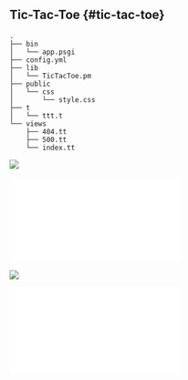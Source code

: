 ## Tic-Tac-Toe {#tic-tac-toe}

```
.
├── bin
│   └── app.psgi
├── config.yml
├── lib
│   └── TicTacToe.pm
├── public
│   └── css
│       └── style.css
├── t
│   └── ttt.t
└── views
    ├── 404.tt
    ├── 500.tt
    └── index.tt
```

![](code/tic-tac-toe/bin/app.psgi)

![](code/tic-tac-toe/lib/TicTacToe.pm)

![](code/tic-tac-toe/config.yml)

![](code/tic-tac-toe/public/css/style.css)
